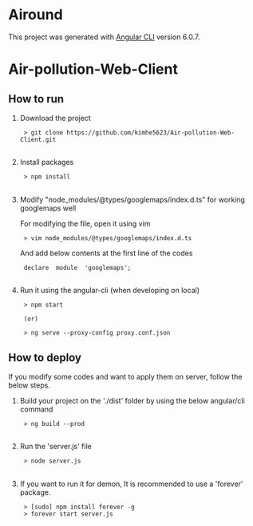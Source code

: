 

# Airound

This project was generated with [Angular CLI](https://github.com/angular/angular-cli) version 6.0.7.

# Air-pollution-Web-Client
## How to run
1. Download the project

		> git clone https://github.com/kimhe5623/Air-pollution-Web-Client.git

## 

2. Install packages

		> npm install

## 

3. Modify "node_modules/@types/googlemaps/index.d.ts" for working googlemaps well
	
	For modifying the file, open it using vim
	
		> vim node_modules/@types/googlemaps/index.d.ts

	And add below contents at the first line of the codes
	
		declare  module  'googlemaps';

## 

4. Run it using the angular-cli (when developing on local)

		> npm start
    
		(or)
    
		> ng serve --proxy-config proxy.conf.json



## How to deploy

If you modify some codes and want to apply them on server, follow the below steps.

1. Build your project on the './dist' folder by using the below angular/cli command

		> ng build --prod

##

2. Run the 'server.js' file

		> node server.js

##

3. If you want to run it for demon, It is recommended to use a 'forever' package.

		> [sudo] npm install forever -g
		> forever start server.js
